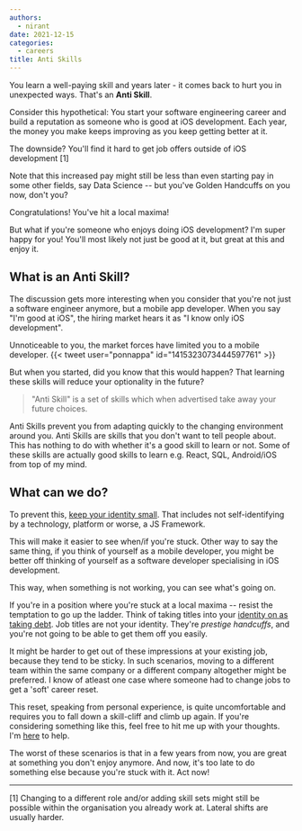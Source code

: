 ```yaml
---
authors:
  - nirant
date: 2021-12-15
categories:
  - careers
title: Anti Skills 
---
```


You learn a well-paying skill and years later - it comes back to hurt you in unexpected ways. That's an **Anti Skill**.

Consider this hypothetical: You start your software engineering career and build a reputation as someone who is good at iOS development. Each year, the money you make keeps improving as you keep getting better at it. 

The downside? You'll find it hard to get job offers outside of iOS development [1]

Note that this increased pay might still be less than even starting pay in some other fields, say Data Science -- but you've Golden Handcuffs on you now, don't you? 

Congratulations! You've hit a local maxima!

But what if you're someone who enjoys doing iOS development? 
I'm super happy for you! You'll most likely not just be good at it, but great at this and enjoy it.

## What is an Anti Skill?

The discussion gets more interesting when you consider that you're not just a software engineer anymore, but a mobile app developer. When you say "I'm good at iOS", the hiring market hears it as "I know only iOS development".

Unnoticeable to you, the market forces have limited you to a mobile developer.
{{< tweet user="ponnappa" id="1415323073444597761" >}}

But when you started, did you know that this would happen? That learning these skills will reduce your optionality in the future?

> "Anti Skill" is a set of skills which when advertised take away your future choices. 

Anti Skills prevent you from adapting quickly to the changing environment around you. Anti Skills are skills that you don't want to tell people about. This has nothing to do with whether it's a good skill to learn or not. Some of these skills are actually good skills to learn e.g. React, SQL, Android/iOS from top of my mind.

## What can we do?

To prevent this, [keep your identity small](http://www.paulgraham.com/identity.html). That includes not self-identifying by a technology, platform or worse, a JS Framework. 

This will make it easier to see when/if you're stuck. Other way to say the same thing, if you think of yourself as a mobile developer, you might be better off thinking of yourself as a software developer specialising in iOS development.

This way, when something is not working, you can see what's going on.

If you're in a position where you're stuck at a local maxima -- resist the temptation to go up the ladder. Think of taking titles into your [identity on as taking debt](./character-is-net-worth.md). Job titles are not your identity. They're _prestige handcuffs_, and you're not going to be able to get them off you easily.

It might be harder to get out of these impressions at your existing job, because they tend to be sticky. In such scenarios, moving to a different team within the same company or a different company altogether might be preferred. I know of atleast one case where someone had to change jobs to get a 'soft' career reset.

This reset, speaking from personal experience, is quite uncomfortable and requires you to fall down a skill-cliff and climb up again. If you're considering something like this, feel free to hit me up with your thoughts. I'm [here](https://twitter.com/nirantk) to help.

The worst of these scenarios is that in a few years from now, you are great at something you don't enjoy anymore. And now, it's too late to do something else because you're stuck with it. Act now!

---

[1] Changing to a different role and/or adding skill sets might still be possible within the organisation you already work at. Lateral shifts are usually harder.